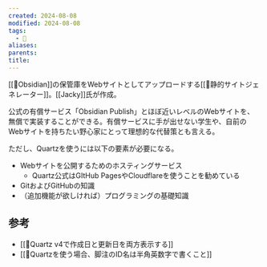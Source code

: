```yaml
---
created: 2024-08-08
modified: 2024-08-08
tags:
  - 🧰
aliases: 
parents: 
title: 
---
```

[[🧰Obsidian]]の保管庫をWebサイトとしてアップロードする[[📝静的サイトジェネレーター]]。[[Jacky]]氏が作成。

公式の有償サービス「Obsidian Publish」とほぼ近いレベルのWebサイトを、無償で実装することができる。有償サービスに手が出せない学生や、自前のWebサイトを持ちたい野心家にとって理想的な代替策とも言える。

ただし、Quartzを使うには以下の要素が必要になる。
- Webサイトを公開するためのホスティングサービス
	- Quartz公式はGItHub PagesやCloudflareを使うことを勧めている
- GitおよびGitHubの知識
- （追加機能が欲しければ）プログラミングの基礎知識

## 参考
- [[💎Quartz v4で作成日と更新日を両方表示する]]
- [[💎Quartzを使う場合、脚注のID名は半角英数字で書くこと]]